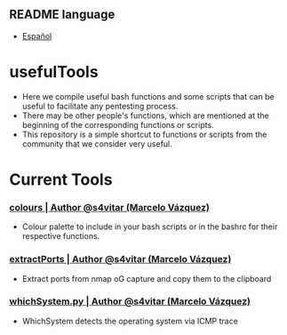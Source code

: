 ## README language
- [Español](https://github.com/sikumy/usefulTools/blob/main/README_ES.md)
# usefulTools
- Here we compile useful bash functions and some scripts that can be useful to facilitate any pentesting process.
- There may be other people's functions, which are mentioned at the beginning of the corresponding functions or scripts.
- This repository is a simple shortcut to functions or scripts from the community that we consider very useful.

# Current Tools
### [colours | Author @s4vitar (Marcelo Vázquez)](https://github.com/sikumy/usefulTools/blob/main/colours)
- Colour palette to include in your bash scripts or in the bashrc for their respective functions.
###  [extractPorts | Author @s4vitar (Marcelo Vázquez)](https://github.com/sikumy/usefulTools/blob/main/extractPorts)
- Extract ports from nmap oG capture and copy them to the clipboard
### [whichSystem.py | Author @s4vitar (Marcelo Vázquez)](https://github.com/sikumy/usefulTools/blob/main/whichSystem.py)
- WhichSystem detects the operating system via ICMP trace

